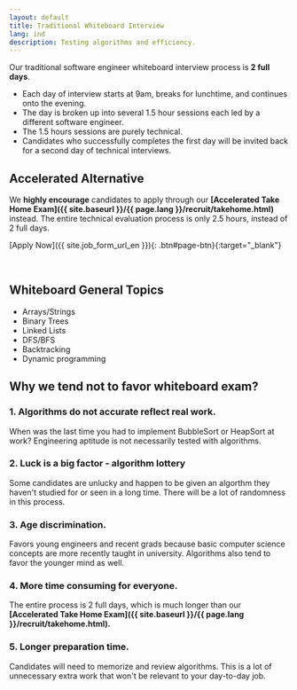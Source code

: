 ```yaml
---
layout: default
title: Traditional Whiteboard Interview
lang: ind
description: Testing algorithms and efficiency.
---
```




Our traditional software engineer whiteboard interview process is **2 full days**. 
* Each day of interview starts at 9am, breaks for lunchtime, and continues onto the evening. 
* The day is broken up into several 1.5 hour sessions each led by a different software engineer.
* The 1.5 hours sessions are purely technical.
* Candidates who successfully completes the first day will be invited back for a second day of technical interviews.

## Accelerated Alternative

We **highly encourage** candidates to apply through our **[Accelerated Take Home Exam]({{ site.baseurl }}/{{ page.lang }}/recruit/takehome.html)** instead. The entire technical evaluation process is only 2.5 hours, instead of 2 full days.

[Apply Now]({{ site.job_form_url_en }}){: .btn#page-btn}{:target="_blank"}

<br>

## Whiteboard General Topics

* Arrays/Strings
* Binary Trees
* Linked Lists
* DFS/BFS
* Backtracking
* Dynamic programming

## Why we tend not to favor whiteboard exam?

### 1. Algorithms do not accurate reflect real work.
When was the last time you had to implement BubbleSort or HeapSort at work? Engineering aptitude is not necessarily tested with algorithms.

### 2. Luck is a big factor - algorithm lottery
Some candidates are unlucky and happen to be given an algorthm they haven't studied for or seen in a long time. There will be a lot of randomness in this process.

### 3. Age discrimination.
Favors young engineers and recent grads because basic computer science concepts are more recently taught in university. Algorithms also tend to favor the younger mind as well.

### 4. More time consuming for everyone.
The entire process is 2 full days, which is much longer than our **[Accelerated Take Home Exam]({{ site.baseurl }}/{{ page.lang }}/recruit/takehome.html).**

### 5. Longer preparation time.
Candidates will need to memorize and review algorithms. This is a lot of unnecessary extra work that won't be relevant to your day-to-day job.

<br>